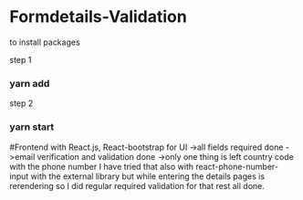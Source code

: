 # Formdetails-Validation

to install packages 

step 1
### yarn add

step 2 
### yarn start

#Frontend with React.js, React-bootstrap for UI
->all fields required done
->email verification and validation done
->only one thing is left country code with the phone number I have tried that also with react-phone-number-input with the external library but while entering the details pages is rerendering so I did regular required validation for that rest all done.

